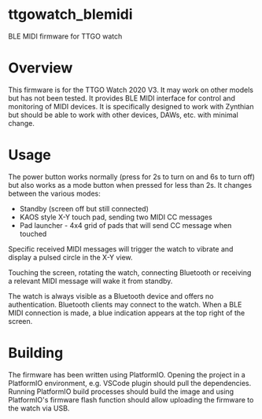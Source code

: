 # ttgowatch_blemidi
BLE MIDI firmware for TTGO watch

# Overview

This firmware is for the TTGO Watch 2020 V3. It may work on other models but has not been tested. It provides BLE MIDI interface for control and monitoring of MIDI devices. It is specifically designed to work with Zynthian but should be able to work with other devices, DAWs, etc. with minimal change.

# Usage

The power button works normally (press for 2s to turn on and 6s to turn off) but also works as a mode button when pressed for less than 2s. It changes between the various modes:

* Standby (screen off but still connected)
* KAOS style X-Y touch pad, sending two MIDI CC messages
* Pad launcher - 4x4 grid of pads that will send CC message when touched

Specific received MIDI messages will trigger the watch to vibrate and display a pulsed circle in the X-Y view.

Touching the screen, rotating the watch, connecting Bluetooth or receiving a relevant MIDI message will wake it from standby.

The watch is always visible as a Bluetooth device and offers no authentication. Bluetooth clients may connect to the watch. When a BLE MIDI connection is made, a blue indication appears at the top right of the screen. 

# Building

The firmware has been written using PlatformIO. Opening the project in a PlatformIO environment, e.g. VSCode plugin should pull the dependencies. Running PlatformIO build processes should build the image and using PlatformIO's firmware flash function should allow uploading the firmware to the watch via USB.